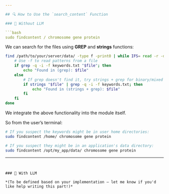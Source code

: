 ```yaml
---

## 🔍 How to Use the `search_content` Function

### 🚫 Without LLM

```bash
sudo findcontent / chromosome gene protein
```

We can search for the files using **GREP** and **strings** functions:

```bash
find /path/to/your/server/data/ -type f -print0 | while IFS= read -r -d $'\0' file; do
    # Use -f to read patterns from a file
    if grep -q -i -f keywords.txt "$file"; then
        echo "Found in (grep): $file"
    else
        # If grep doesn't find it, try strings + grep for binary/mixed files
        if strings "$file" | grep -q -i -f keywords.txt; then
            echo "Found in (strings + grep): $file"
        fi
    fi
done
```

We integrate the above functionality into the module itself.

So from the user’s terminal:

```bash
# If you suspect the keywords might be in user home directories:
sudo findcontent /home/ chromosome gene protein

# If you suspect they might be in an application's data directory:
sudo findcontent /opt/my_app/data/ chromosome gene protein
```

---
```


### 🤖 With LLM

*(To be defined based on your implementation – let me know if you'd like help writing this part!)*
